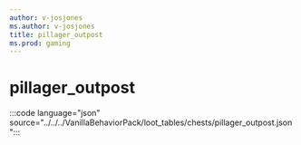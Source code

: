 ```yaml
---
author: v-josjones
ms.author: v-josjones
title: pillager_outpost
ms.prod: gaming
---
```


# pillager_outpost

:::code language="json" source="../../../VanillaBehaviorPack/loot_tables/chests/pillager_outpost.json":::